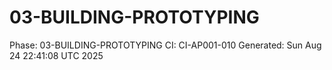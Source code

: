 # 03-BUILDING-PROTOTYPING
Phase: 03-BUILDING-PROTOTYPING
CI: CI-AP001-010
Generated: Sun Aug 24 22:41:08 UTC 2025
